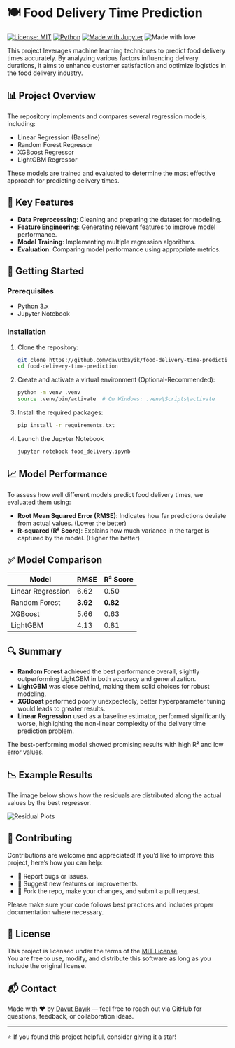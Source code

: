 # 🍽️ Food Delivery Time Prediction

[![License: MIT](https://img.shields.io/badge/License-MIT-blue.svg)](LICENSE)
[![Python](https://img.shields.io/badge/Python-3.9%2B-blue.svg)](https://www.python.org/)
[![Made with Jupyter](https://img.shields.io/badge/Made%20with-Jupyter-orange.svg)](https://jupyter.org/)
![Made with love](https://img.shields.io/badge/Made%20with-%E2%9D%A4-red)

This project leverages machine learning techniques to predict food delivery times accurately. By analyzing various factors influencing delivery durations, it aims to enhance customer satisfaction and optimize logistics in the food delivery industry.

## 📊 Project Overview

The repository implements and compares several regression models, including:

- Linear Regression (Baseline)
- Random Forest Regressor
- XGBoost Regressor
- LightGBM Regressor

These models are trained and evaluated to determine the most effective approach for predicting delivery times.

## 🧠 Key Features

- **Data Preprocessing**: Cleaning and preparing the dataset for modeling.
- **Feature Engineering**: Generating relevant features to improve model performance.
- **Model Training**: Implementing multiple regression algorithms.
- **Evaluation**: Comparing model performance using appropriate metrics.

## 🚀 Getting Started

### Prerequisites

- Python 3.x
- Jupyter Notebook

### Installation

1. Clone the repository:

   ```bash
   git clone https://github.com/davutbayik/food-delivery-time-prediction.git
   cd food-delivery-time-prediction

2. Create and activate a virtual environment (Optional-Recommended):

   ```bash
   python -m venv .venv
   source .venv/bin/activate  # On Windows: .venv\Scripts\activate

3. Install the required packages:
   ```bash
   pip install -r requirements.txt

4. Launch the Jupyter Notebook
   ```bash
   jupyter notebook food_delivery.ipynb

## 📈 Model Performance

To assess how well different models predict food delivery times, we evaluated them using:

- **Root Mean Squared Error (RMSE)**: Indicates how far predictions deviate from actual values. (Lower the better)
- **R-squared (R² Score)**: Explains how much variance in the target is captured by the model. (Higher the better)

## ✅ Model Comparison

| Model             | RMSE  | R² Score |
|------------------ |-------|----------|
| Linear Regression | 6.62  | 0.50     |
| Random Forest     | **3.92**  | **0.82**     |
| XGBoost           | 5.66  | 0.63     |
| LightGBM          | 4.13  | 0.81     |

## 🔍 Summary

- **Random Forest** achieved the best performance overall, slightly outperforming LightGBM in both accuracy and generalization.
- **LightGBM** was close behind, making them solid choices for robust modeling.
- **XGBoost** performed poorly unexpectedly, better hyperparameter tuning would leads to greater results.
- **Linear Regression** used as a baseline estimator, performed significantly worse, highlighting the non-linear complexity of the delivery time prediction problem.

The best-performing model showed promising results with high R² and low error values.

## 📉 Example Results

The image below shows how the residuals are distributed along the actual values by the best regressor.

![Residual Plots](assets/residual_plots_.png)

## 🤝 Contributing

Contributions are welcome and appreciated! If you’d like to improve this project, here’s how you can help:

- 🐞 Report bugs or issues.
- 🌟 Suggest new features or improvements.
- 🔀 Fork the repo, make your changes, and submit a pull request.

Please make sure your code follows best practices and includes proper documentation where necessary.

## 📄 License

This project is licensed under the terms of the [MIT License](LICENSE).  
You are free to use, modify, and distribute this software as long as you include the original license.

## 📬 Contact

Made with ❤️ by [Davut Bayık](https://github.com/davutbayik) — feel free to reach out via GitHub for questions, feedback, or collaboration ideas.

---

⭐ If you found this project helpful, consider giving it a star!
